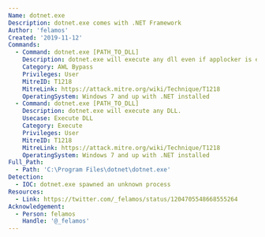 ```yaml
---
Name: dotnet.exe
Description: dotnet.exe comes with .NET Framework
Author: 'felamos'
Created: '2019-11-12'
Commands:
  - Command: dotnet.exe [PATH_TO_DLL]
    Description: dotnet.exe will execute any dll even if applocker is enabled.
    Category: AWL Bypass
    Privileges: User
    MitreID: T1218
    MitreLink: https://attack.mitre.org/wiki/Technique/T1218
    OperatingSystem: Windows 7 and up with .NET installed
  - Command: dotnet.exe [PATH_TO_DLL]
    Description: dotnet.exe will execute any DLL.
    Usecase: Execute DLL
    Category: Execute
    Privileges: User
    MitreID: T1218
    MitreLink: https://attack.mitre.org/wiki/Technique/T1218
    OperatingSystem: Windows 7 and up with .NET installed
Full_Path:
  - Path: 'C:\Program Files\dotnet\dotnet.exe'
Detection: 
  - IOC: dotnet.exe spawned an unknown process
Resources:
  - Link: https://twitter.com/_felamos/status/1204705548668555264
Acknowledgement:
  - Person: felamos
    Handle: '@_felamos'
---
```

